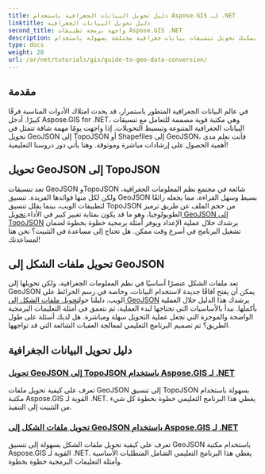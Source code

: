 ```yaml
---
title: دليل تحويل البيانات الجغرافية باستخدام Aspose.GIS لـ .NET
linktitle: دليل تحويل البيانات الجغرافية
second_title: واجهة برمجة تطبيقات Aspose.GIS .NET
description: يمكنك تحويل تنسيقات بيانات جغرافية مختلفة بسهولة باستخدام Aspose.GIS for .NET. استكشف دروسنا التعليمية حول GeoJSON وTopoJSON وShapefiles.
type: docs
weight: 20
url: /ar/net/tutorials/gis/guide-to-geo-data-conversion/
---
```

## مقدمة

في عالم البيانات الجغرافية المتطور باستمرار، قد يحدث امتلاك الأدوات المناسبة فرقًا كبيرًا. أدخل Aspose.GIS for .NET، وهي مكتبة قوية مصممة للتعامل مع تنسيقات البيانات الجغرافية المتنوعة وتبسيط التحويلات. إذا واجهت يومًا مهمة شاقة تتمثل في تحويل GeoJSON إلى TopoJSON أو Shapefiles إلى GeoJSON، فأنت تعلم مدى أهمية الحصول على إرشادات مباشرة وموثوقة. وهنا يأتي دور دروسنا التعليمية!

## تحويل GeoJSON إلى TopoJSON

 تعد تنسيقات GeoJSON وTopoJSON شائعة في مجتمع نظم المعلومات الجغرافية، ولكن لكل منها فوائدها الفريدة. تنسيق GeoJSON بسيط وسهل القراءة، مما يجعله رائعًا لتطبيقات الويب، بينما يقلل تنسيق TopoJSON من حجم الملف عن طريق ترميز الطوبولوجيا، وهو ما قد يكون بمثابة تغيير كبير في الأداء.[تحويل GeoJSON إلى TopoJSON](./converting-geojson-to-topojson/) يرشدك خلال عملية الإعداد ويوفر أمثلة برمجية خطوة بخطوة لضمان تشغيل البرنامج في أسرع وقت ممكن. هل تحتاج إلى مساعدة في التثبيت؟ نحن هنا لمساعدتك!

## تحويل ملفات الشكل إلى GeoJSON

تعد ملفات الشكل عنصرًا أساسيًا في نظم المعلومات الجغرافية، ولكن تحويلها إلى GeoJSON يمكن أن يفتح آفاقًا جديدة لاستخدام البيانات، وخاصة في رسم الخرائط على الويب. دليلنا حول[تحويل ملفات الشكل إلى GeoJSON](./converting-shapefile-to-geojson/) يرشدك هذا الدليل خلال العملية بأكملها. نبدأ بالأساسيات التي تحتاجها لبدء العملية، ثم نتعمق في أمثلة التعليمات البرمجية الواضحة والموجزة التي تجعل عملية التحويل سهلة ومباشرة. هل لديك أسئلة على طول الطريق؟ تم تصميم البرنامج التعليمي لمعالجة العقبات الشائعة التي قد تواجهها.

## دليل تحويل البيانات الجغرافية
### [تحويل GeoJSON إلى TopoJSON باستخدام Aspose.GIS لـ .NET](./converting-geojson-to-topojson/)
تعرف على كيفية تحويل ملفات GeoJSON إلى تنسيق TopoJSON بسهولة باستخدام مكتبة Aspose.GIS القوية لـ .NET. يغطي هذا البرنامج التعليمي خطوة بخطوة كل شيء من التثبيت إلى التنفيذ.
### [تحويل ملفات الشكل إلى GeoJSON باستخدام Aspose.GIS لـ .NET](./converting-shapefile-to-geojson/)
تعرف على كيفية تحويل ملفات الشكل بسهولة إلى تنسيق GeoJSON باستخدام مكتبة Aspose.GIS القوية لـ .NET. يغطي هذا البرنامج التعليمي الشامل المتطلبات الأساسية وأمثلة التعليمات البرمجية خطوة بخطوة.